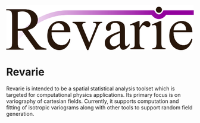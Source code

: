 ![](docs/logo/logo.png)


# Revarie
Revarie is intended to be a spatial statistical analysis toolset which is targeted for computational physics applications.
Its primary focus is on variography of cartesian fields. Currently, it supports computation and fitting of isotropic variograms along with other tools to support random field generation.
